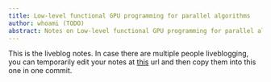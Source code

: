 ```yaml
---
title: Low-level functional GPU programming for parallel algorithms
author: whoami (TODO)
abstract: Notes on Low-level functional GPU programming for parallel algorithms
---
```


This is the liveblog notes.  In case there are multiple
people liveblogging, you can temporarily edit your notes
at [this](low-level-functional/template.md) url and then copy them into this one in one
commit.
